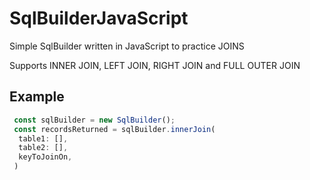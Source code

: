 # SqlBuilderJavaScript
Simple SqlBuilder written in JavaScript to practice JOINS 

Supports INNER JOIN, LEFT JOIN, RIGHT JOIN and FULL OUTER JOIN

## Example

```js
 const sqlBuilder = new SqlBuilder();
 const recordsReturned = sqlBuilder.innerJoin(
  table1: [], 
  table2: [], 
  keyToJoinOn, 
 )
```

